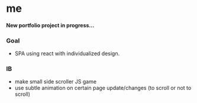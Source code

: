# me
#### New portfolio project in progress... 

### Goal 
 * SPA using react with individualized design. 
 
### IB 
 * make small side scroller JS game
 * use subtle animation on certain page update/changes (to scroll or not to scroll)
